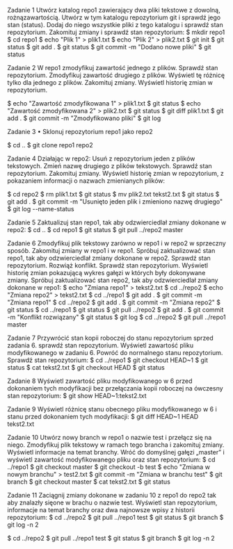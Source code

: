 Zadanie 1 
Utwórz katalog repo1 zawierający dwa pliki tekstowe z dowolną, rożnązawartością. 
Utwórz w tym katalogu repozytorium git i sprawdź jego stan (status). 
Dodaj do niego wszystkie pliki z tego katalogu i sprawdź stan repozytorium. 
Zakomituj zmiany i sprawdź stan repozytorium: 
$ mkdir repo1
$ cd repo1
$ echo "Plik 1" > plik1.txt
$ echo "Plik 2" > plik2.txt
$ git init
$ git status
$ git add .
$ git status
$ git commit -m "Dodano nowe pliki"
$ git status


Zadanie 2
W repo1 zmodyfikuj zawartość jednego z plików. 
Sprawdź stan repozytorium. 
Zmodyfikuj zawartość drugiego z plików. 
Wyświetl tę różnicę tylko dla jednego z plików. 
Zakomituj zmiany. 
Wyświetl historię zmian w repozytorium. 

$ echo "Zawartość zmodyfikowana 1" > plik1.txt
$ git status
$ echo "Zawartość zmodyfikowana 2" > plik2.txt
$ git status
$ git diff plik1.txt
$ git add .
$ git commit -m "Zmodyfikowano pliki"
$ git log

Zadanie 3
• Sklonuj repozytorium repo1 jako repo2

$ cd ..
$ git clone repo1 repo2

Zadanie 4
Działając w repo2:
Usuń z repozytorium jeden z plików tekstowych. 
Zmień nazwę drugiego z plików tekstowych. 
Sprawdź stan repozytorium. 
Zakomituj zmiany. 
Wyświetl historię zmian w repozytorium, z pokazaniem informacji o nazwach zmienianych plików: 

$ cd repo2
$ rm plik1.txt
$ git status
$ mv plik2.txt tekst2.txt
$ git status
$ git add .
$ git commit -m "Usunięto jeden plik i zmieniono nazwę drugiego"
$ git log --name-status

Zadanie 5
Zaktualizuj stan repo1, tak aby odzwierciedlał zmiany dokonane w repo2: 
$ cd ..
$ cd repo1
$ git status
$ git pull ../repo2 master

Zadanie 6
Zmodyfikuj plik tekstowy zarówno w repo1 i w repo2 w sprzeczny sposób. 
Zakomituj zmiany w repo1 i w repo1. 
Spróbuj zaktualizować stan repo1, tak aby odzwierciedlał zmiany dokonane w repo2. 
Sprawdź stan repozytorium. 
Rozwiąż konflikt. 
Sprawdź stan repozytorium. 
Wyświetl historię zmian pokazującą wykres gałęzi w których były dokonywane zmiany. 
Spróbuj zaktualizować stan repo2, tak aby odzwierciedlał zmiany dokonane w repo1: 
$ echo "Zmiana repo1" > tekst2.txt
$ cd ../repo2
$ echo "Zmiana repo2" > tekst2.txt
$ cd ../repo1
$ git add .
$ git commit -m "Zmiana repo1"
$ cd ../repo2
$ git add .
$ git commit -m "Zmiana repo2"
$ git status
$ cd ../repo1
$ git status
$ git pull ../repo2
$ git add .
$ git commit -m "Konflikt rozwiązany"
$ git status
$ git log
$ cd ../repo2
$ git pull ../repo1 master

Zadanie 7
Przywrócić stan kopii roboczej do stanu repozytorium sprzed zadania 6. 
sprawdź stan repozytorium. 
Wyświetl zawartość pliku modyfikowanego w zadaniu 6. 
Powróć do normalnego stanu repozytorium. 
Sprawdź stan repozytorium: 
$ cd ../repo1
$ git checkout HEAD~1
$ git status
$ cat tekst2.txt
$ git checkout HEAD
$ git status

Zadanie 8
Wyświetl zawartość pliku modyfikowanego w 6 przed dokonaniem tych
modyfikacji bez przełączania kopii roboczej na ówczesny stan repozytorium: 
$ git show HEAD~1:tekst2.txt

Zadanie 9
Wyświetl różnicę stanu obecnego pliku modyfikowanego w 6 i stanu przed
dokonaniem tych modyfikacji: 
$ git diff HEAD~1 HEAD tekst2.txt

Zadanie 10
Utwórz nowy branch w repo1 o nazwie test i przełącz się na niego. 
Zmodyfikuj plik tekstowy w ramach tego brancha i zakomituj zmiany. 
Wyświetl informacje na temat branchy. 
Wróć do domyślnej gałęzi „master” i wyświetl zawartość modyfikowanego pliku oraz stan repozytorium: 
$ cd ../repo1
$ git checkout master
$ git checkout -b test
$ echo "Zmiana w nowym branchu" > test2.txt
$ git commit -m "Zmiana w branchu test"
$ git branch
$ git checkout master
$ cat tekst2.txt
$ git status

Zadanie 11
Zaciągnij zmiany dokonane w zadaniu 10 z repo1 do repo2 tak aby znalazły sięone w brachu o nazwie test. 
Wyświetl stan repozytorium, informacje na temat branchy oraz dwa najnowsze wpisy z historii repozytorium: 
$ cd ../repo2
$ git pull ../repo1 test
$ git status
$ git branch
$ git log -n 2


$ cd ../repo2
$ git pull ../repo1 test
$ git status
$ git branch
$ git log -n 2

